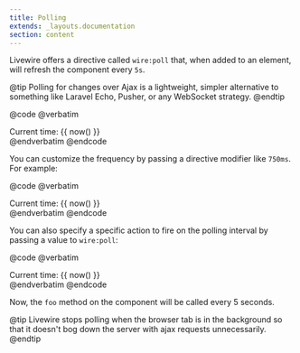```yaml
---
title: Polling
extends: _layouts.documentation
section: content
---
```


Livewire offers a directive called `wire:poll` that, when added to an element, will refresh the component every `5s`.

@tip
Polling for changes over Ajax is a lightweight, simpler alternative to something like Laravel Echo, Pusher, or any WebSocket strategy.
@endtip

@code
@verbatim
<div wire:poll>
    Current time: {{ now() }}
</div>
@endverbatim
@endcode

You can customize the frequency by passing a directive modifier like `750ms`. For example:

@code
@verbatim
<div wire:poll.750ms>
    Current time: {{ now() }}
</div>
@endverbatim
@endcode

You can also specify a specific action to fire on the polling interval by passing a value to `wire:poll`:

@code
@verbatim
<div wire:poll="foo">
    Current time: {{ now() }}
</div>
@endverbatim
@endcode

Now, the `foo` method on the component will be called every 5 seconds.

@tip
Livewire stops polling when the browser tab is in the background so that it doesn't bog down the server with ajax requests unnecessarily.
@endtip

